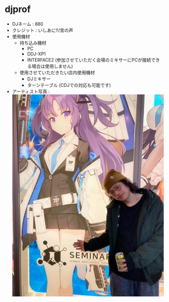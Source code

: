 # djprof
 
* DJネーム : 880
* クレジット : いしあに!!/宮の声
* 使用機材
  * 持ち込み機材
    * PC
    * DDJ-XP1
    * INTERFACE2 (参加させていただく会場のミキサーにPCが接続できる場合は使用しません)
  * 使用させていただきたい店内使用機材
    * DJミキサー
    * ターンテーブル (CDJでの対応も可能です)
* アーティスト写真 : 
![ba](https://github.com/hayao099/djprof/blob/main/image/ba.jpg?raw=true)